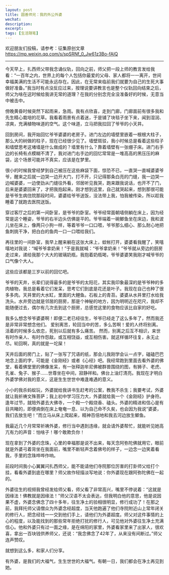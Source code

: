 ```yaml
---
layout: post
title: 圆善师兄：我的外公外婆
wechat: 
description: 
excerpt: 
tags: [生活随笔]
---
```


欢迎朋友们投稿，请参考：征集原创文章 https://mp.weixin.qq.com/s/spSRNf_0_Jw61z3Bo-fAlQ

---

今天早上，扎西师父带我念诵仪轨，回向之前，师父把一段上师的教言发给我看：“一百年之内，世界上的每个人包括你最爱的父母、家人都将一一离开，世间幸福美满的生活不可能永远存在。因此，在无常来临前我们就要为自己的生死大事做好准备。”我当时有点没反应过来，按理说要讲教言也是整个仪轨回向结束之后，师父为啥在这时候给我讲无常的道理？在我的分别念完全没准备好的时候，无意当中被击中。

傍晚黄昏时候突然下起雨来，急雨。我有点欣喜，走到门廊，门廊面前有很多我和先生精心栽培的花草。我看着雨景有点着迷，于是铺了块毯子坐下来，闻到湿润、凉爽，充满植物味道的空气。这个味道，立马把我拉回了爷爷的小天井。

回到房间，我开始回忆爷爷婆婆的老房子。进门左边的墙壁里嵌着一根根大柱子，那么大的树做的柱子，现在已经很少见了。墙壁斑驳，我小时候总是看着这些柱子和墙壁思考这堵墙是什么做成的？墙里有什么？靠着墙壁有一张绷子床。进门右手边的长椅有点模糊不清了，我对进门右手边的回忆常常是一堆高高的黑压压的麻袋，这个场景可能并不真实，应该是在梦里。

很小的时候我曾经梦到自己被压在这些麻袋下面，惊恐不已，一直哭一直喊婆婆爷爷，醒来之后就一边哭一边开大门，打不开，只记得那条白亮的门缝，我一边哭一边喊婆婆，一边使劲从门缝往外看，邻居听见我哭，跑来跟我说话，也开不了门，后来是婆婆回来了，才把我抱起来。刚才想到这里，自己就哭起来，想到那很可能是爷爷生病住院那段时间，婆婆给爷爷送饭，没法带上我，怕我被传染，所以趁我睡着了就跑去医院送饭。

穿过客厅之后的第一间卧室，是爷爷的卧室。爷爷经常面朝墙侧躺在床上，因为经常是这个睡姿，爷爷的右半边头仿佛是平的。爷爷端着一碗鲫鱼坐在床边，我和波儿坐在床上，像两只小狗一样，等着爷爷一口口喂，爷爷那么细心、那么耐心地把鱼刺挑干净，把白白的鱼肉一口一口喂给我们。

再往里的一间卧室，我早上醒来躺在这张大床上，蚊帐打开，婆婆看我醒了，笑嘻嘻地对我说：“喊爷爷拿奶来！”于是我就喊：“爷爷拿奶来！”爷爷就从旁边的厨房走过来，递给我那个大大的玻璃奶瓶，我抱着奶瓶喝，爷爷婆婆笑我刚才喊爷爷的口气像个大人。

这些应该都是三岁以前的回忆吧。

爷爷的天井，长辈们说得最多的是爷爷的太阳花，其实我印象最深的是爷爷种的多肉植物，我总是看着它们发呆，思考它们到底是花还是叶子。我现在自己也种了很多多肉。天井里的大水缸，里面的大鲤鱼。石板上的青苔。婆婆从水井里打水给我洗头。水井旁边就是邻居的厨房，那是个神秘的地方，因为明明近在咫尺，我却不能随便过去，偶尔有几次去到这个厨房，总感觉这里的食物应该比自家的好吃。

我多么想念爷爷婆婆啊！即便二老已经往生，爷爷已经走了这么多年了，然而我还是非常非常想念他们。
爱别离苦，轮回当中的苦，多么苦啊！爱的人终将别离。活着的时候多么依恋，死别以后就有多么痛苦。
然而，别离之后互不相识，来世有时作亲人、有时作怨敌，或互相饶益，或互相伤害。就这样循环往复，永无止尽。轮回啊，真的就是一坨屎！

天井后面的房门上，贴了一张写了咒语的纸，那会儿我刚学会认一点字，磕磕巴巴地念上面的字，可能是《金刚经》或者《心经》吧。我经常跑到里面去看外婆的佛堂，看着佛堂里的佛像发呆，有一张释迦牟尼佛被群兽围绕的图，有狮子、老虎、孔雀、兔子、猴子……世尊坐在中间，寂静祥和。佛台上油灯清亮。我现在才明白外婆学佛对我的意义，这是生生世世中难逢难遇的意义。

小小的我杀蚂蚁玩，外婆就给我讲书生赶考的公案，教我不杀生；我要考试，外婆就让我祈祷文殊菩萨；我上初中学习压力大，外婆就给我一个《金刚经》护身符。逢年过节，就陪外婆去大佛寺，一个殿一个殿烧香、磕头。外婆的精进和信心是有目共睹的，即便病倒在床上奄奄一息、以为自己命不久矣，也会因为我说“婆婆，我们去放生吧！”而立马从床上爬起来，精神百倍地和我去河边放生鲫鱼。

我最近几个月常常祈祷外婆，修行当中遇到违缘，就会请外婆帮忙，就能听见她高亢有力的声音：怕啥子！哪个敢欺负你！

现在拿到了外婆的念珠，心里的幸福那是说不出来，每天念阿弥陀佛就用它，眼前就是外婆弓着背坐在我面前，嘴里不断轻声念着佛号的样子，一边念一边笑着看我，手里的念珠哗哗作响。

前段时间我小心翼翼问扎西师父，能不能请他们寺院那位厉害的打卦师父给打个挂，看看外婆到底在哪里？师父故作轻描淡写地说：你外婆现在跟阿弥陀佛在一起的。

外婆往生的视频我曾经发给师父看，师父看了非常高兴，嘴里不停说着：“这就是因缘法！佛教就是因缘法！”师父汉语不太会表达，但我明白他的意思，他是说因果不虚，外婆念佛念了四十多年，往生净土的验相很明显，修行成功了！在那之前，我拜托师父请僧众为外婆念经超度，当天他跑遍了他们寺院附近山上常年闭关的修行人，把念经钱一一交到他们手上，请他们为外婆超度。师父对这件事情的上心的程度，以及能找到的那些常年拒绝打扰的修行人，可见他对外婆往生净土充满信心。他和外婆只有过一面之缘，是在绵阳的家里，外婆看家里来了出家人，很欢喜，拿出一百块钱供养师父，还说：“我念佛念了42年了，从来没有间断过。”师父连声赞叹。

就想到这么多，和家人们分享。

有外婆，是我们的大福气，生生世世的大福气。有朝一日，我们都会在净土再见到她。

